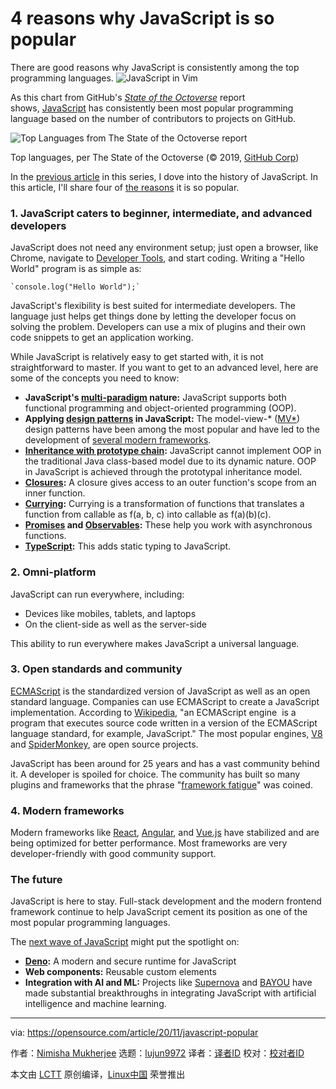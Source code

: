 [#]: collector: (lujun9972)
[#]: translator: (wxy)
[#]: reviewer: ( )
[#]: publisher: ( )
[#]: url: ( )
[#]: subject: (4 reasons why JavaScript is so popular)
[#]: via: (https://opensource.com/article/20/11/javascript-popular)
[#]: author: (Nimisha Mukherjee https://opensource.com/users/nimisha)

4 reasons why JavaScript is so popular
======
There are good reasons why JavaScript is consistently among the top
programming languages.
![JavaScript in Vim][1]

As this chart from GitHub's _[State of the Octoverse][2]_ report shows, [JavaScript][3] has consistently been most popular programming language based on the number of contributors to projects on GitHub.

![Top Languages from The State of the Octoverse report][4]

Top languages, per The State of the Octoverse (© 2019, [GitHub Corp][2])

In the [previous article][5] in this series, I dove into the history of JavaScript. In this article, I'll share four of [the reasons][6] it is so popular.

### 1\. JavaScript caters to beginner, intermediate, and advanced developers

JavaScript does not need any environment setup; just open a browser, like Chrome, navigate to [Developer Tools][7], and start coding. Writing a "Hello World" program is as simple as:


```
`console.log("Hello World");`
```

JavaScript's flexibility is best suited for intermediate developers. The language just helps get things done by letting the developer focus on solving the problem. Developers can use a mix of plugins and their own code snippets to get an application working.

While JavaScript is relatively easy to get started with, it is not straightforward to master. If you want to get to an advanced level, here are some of the concepts you need to know:

  * **JavaScript's [multi-paradigm][8] nature:** JavaScript supports both functional programming and object-oriented programming (OOP).
  * **Applying [design patterns][9] in JavaScript:** The model-view-* ([MV*][10]) design patterns have been among the most popular and have led to the development of [several modern frameworks][11].
  * **[Inheritance with prototype chain][12]:** JavaScript cannot implement OOP in the traditional Java class-based model due to its dynamic nature. OOP in JavaScript is achieved through the prototypal inheritance model.
  * **[Closures][13]:** A closure gives access to an outer function's scope from an inner function.
  * **[Currying][14]:** Currying is a transformation of functions that translates a function from callable as f(a, b, c) into callable as f(a)(b)(c).
  * **[Promises][15] and [Observables][16]:** These help you work with asynchronous functions.
  * **[TypeScript][17]:** This adds static typing to JavaScript.



### 2\. Omni-platform

JavaScript can run everywhere, including:

  * Devices like mobiles, tablets, and laptops
  * On the client-side as well as the server-side



This ability to run everywhere makes JavaScript a universal language.

### 3\. Open standards and community

[ECMAScript][18] is the standardized version of JavaScript as well as an open standard language. Companies can use ECMAScript to create a JavaScript implementation. According to [Wikipedia][19], "an ECMAScript engine  is a program that executes source code written in a version of the ECMAScript language standard, for example, JavaScript." The most popular engines, [V8][20] and [SpiderMonkey][21], are open source projects.

JavaScript has been around for 25 years and has a vast community behind it. A developer is spoiled for choice. The community has built so many plugins and frameworks that the phrase "[framework fatigue][22]" was coined.

### 4\. Modern frameworks

Modern frameworks like [React][23], [Angular][24], and [Vue.js][25] have stabilized and are being optimized for better performance. Most frameworks are very developer-friendly with good community support.

### The future

JavaScript is here to stay. Full-stack development and the modern frontend framework continue to help JavaScript cement its position as one of the most popular programming languages.

The [next wave of JavaScript][26] might put the spotlight on:

  * **[Deno][27]:** A modern and secure runtime for JavaScript
  * **Web components:** Reusable custom elements
  * **Integration with AI and ML:** Projects like [Supernova][28] and [BAYOU][29] have made substantial breakthroughs in integrating JavaScript with artificial intelligence and machine learning.



--------------------------------------------------------------------------------

via: https://opensource.com/article/20/11/javascript-popular

作者：[Nimisha Mukherjee][a]
选题：[lujun9972][b]
译者：[译者ID](https://github.com/译者ID)
校对：[校对者ID](https://github.com/校对者ID)

本文由 [LCTT](https://github.com/LCTT/TranslateProject) 原创编译，[Linux中国](https://linux.cn/) 荣誉推出

[a]: https://opensource.com/users/nimisha
[b]: https://github.com/lujun9972
[1]: https://opensource.com/sites/default/files/styles/image-full-size/public/lead-images/javascript_vim.jpg?itok=mqkAeakO (JavaScript in Vim)
[2]: https://octoverse.github.com/
[3]: https://en.wikipedia.org/wiki/JavaScript
[4]: https://opensource.com/sites/default/files/uploads/toplanguages-the_state_of_the_octoverse.png (Top Languages from The State of the Octoverse report)
[5]: https://opensource.com/article/20/10/javascript-part-1
[6]: https://medium.com/paul-heintzelman/so-why-is-javascript-so-popular-f35bd6cfeb39
[7]: https://developers.google.com/web/tools/chrome-devtools
[8]: https://medium.com/javascript-in-plain-english/what-are-javascript-programming-paradigms-3ef0f576dfdb
[9]: https://addyosmani.com/resources/essentialjsdesignpatterns/book/
[10]: https://developpaper.com/javascript-mv-pattern/
[11]: https://en.wikipedia.org/wiki/Model%E2%80%93view%E2%80%93viewmodel#JavaScript_frameworks
[12]: https://developer.mozilla.org/en-US/docs/Web/JavaScript/Inheritance_and_the_prototype_chain
[13]: https://developer.mozilla.org/en-US/docs/Web/JavaScript/Closures
[14]: https://javascript.info/currying-partials
[15]: https://developer.mozilla.org/en-US/docs/Web/JavaScript/Reference/Global_Objects/Promise
[16]: https://rxjs-dev.firebaseapp.com/guide/observable
[17]: https://en.wikipedia.org/wiki/TypeScript
[18]: https://en.wikipedia.org/wiki/ECMAScript
[19]: https://en.wikipedia.org/wiki/List_of_ECMAScript_engines
[20]: https://en.wikipedia.org/wiki/V8_%28JavaScript_engine%29
[21]: https://en.wikipedia.org/wiki/SpiderMonkey
[22]: https://teropa.info/blog/2015/07/15/overcoming-javascript-framework-fatigue.html
[23]: https://en.wikipedia.org/wiki/React_%28web_framework%29
[24]: https://en.wikipedia.org/wiki/Angular_%28web_framework%29
[25]: https://en.wikipedia.org/wiki/Vue.js
[26]: https://medium.com/@rangleio/the-future-of-javascript-in-the-front-end-world-2544c1814e2
[27]: https://en.wikipedia.org/wiki/Deno_%28software%29
[28]: https://techcrunch.com/2018/03/13/supernova-studio/
[29]: https://futurism.com/military-created-ai-learned-to-program

